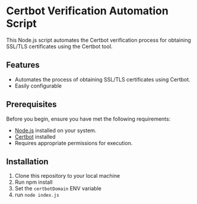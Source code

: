 # Certbot Verification Automation Script

This Node.js script automates the Certbot verification process for obtaining SSL/TLS certificates using the Certbot tool.

## Features

- Automates the process of obtaining SSL/TLS certificates using Certbot.
- Easily configurable

## Prerequisites

Before you begin, ensure you have met the following requirements:

- [Node.js](https://nodejs.org/) installed on your system.
- [Certbot](https://certbot.eff.org/) installed
- Requires appropriate permissions for execution.

## Installation

1. Clone this repository to your local machine
2. Run npm install
3. Set the `certbotDomain` ENV variable
4. run `node index.js`
